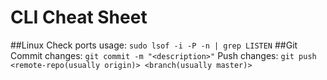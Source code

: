 # CLI Cheat Sheet
##Linux
Check ports usage: `sudo lsof -i -P -n | grep LISTEN`
##Git
Commit changes: `git commit -m "<description>"`
Push changes: `git push <remote-repo(usually origin)> <branch(usually master)>`

